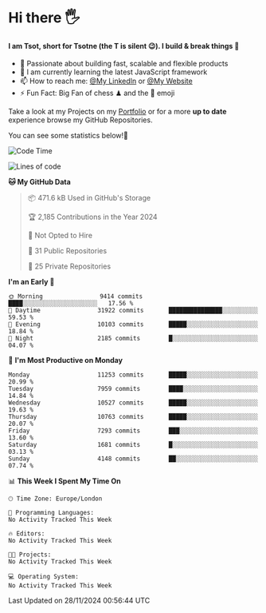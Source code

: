 # Hi there :raised_hand_with_fingers_splayed:
#### I am Tsot, short for Tsotne (the T is silent :wink:). I build & break things :space_invader:
- :telescope: Passionate about building fast, scalable and flexible products
- :seedling: I am currently learning the latest JavaScript framework 
- :mailbox: How to reach me: [@My LinkedIn](https://www.linkedin.com/in/tsotne-gvadzabia/) or [@My Website](https://tsotne.co.uk/contact)
- :zap: Fun Fact: Big Fan of chess ♟ and the 👾 emoji

Take a look at my Projects on my [Portfolio](https://tsotne.co.uk/) or for a more **up to date** experience browse my GitHub Repositories.

You can see some statistics below!:space_invader:
<!--START_SECTION:waka-->
![Code Time](http://img.shields.io/badge/Code%20Time-761%20hrs%202%20mins-blue)

![Lines of code](https://img.shields.io/badge/From%20Hello%20World%20I%27ve%20Written-18.1%20million%20lines%20of%20code-blue)

**🐱 My GitHub Data** 

> 📦 471.6 kB Used in GitHub's Storage 
 > 
> 🏆 2,185 Contributions in the Year 2024
 > 
> 🚫 Not Opted to Hire
 > 
> 📜 31 Public Repositories 
 > 
> 🔑 25 Private Repositories 
 > 
**I'm an Early 🐤** 

```text
🌞 Morning                9414 commits        ████░░░░░░░░░░░░░░░░░░░░░   17.56 % 
🌆 Daytime                31922 commits       ███████████████░░░░░░░░░░   59.53 % 
🌃 Evening                10103 commits       █████░░░░░░░░░░░░░░░░░░░░   18.84 % 
🌙 Night                  2185 commits        █░░░░░░░░░░░░░░░░░░░░░░░░   04.07 % 
```
📅 **I'm Most Productive on Monday** 

```text
Monday                   11253 commits       █████░░░░░░░░░░░░░░░░░░░░   20.99 % 
Tuesday                  7959 commits        ████░░░░░░░░░░░░░░░░░░░░░   14.84 % 
Wednesday                10527 commits       █████░░░░░░░░░░░░░░░░░░░░   19.63 % 
Thursday                 10763 commits       █████░░░░░░░░░░░░░░░░░░░░   20.07 % 
Friday                   7293 commits        ███░░░░░░░░░░░░░░░░░░░░░░   13.60 % 
Saturday                 1681 commits        █░░░░░░░░░░░░░░░░░░░░░░░░   03.13 % 
Sunday                   4148 commits        ██░░░░░░░░░░░░░░░░░░░░░░░   07.74 % 
```


📊 **This Week I Spent My Time On** 

```text
🕑︎ Time Zone: Europe/London

💬 Programming Languages: 
No Activity Tracked This Week

🔥 Editors: 
No Activity Tracked This Week

🐱‍💻 Projects: 
No Activity Tracked This Week

💻 Operating System: 
No Activity Tracked This Week
```


 Last Updated on 28/11/2024 00:56:44 UTC
<!--END_SECTION:waka-->
